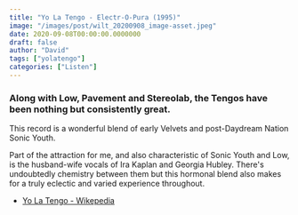 ```yaml
---
title: "Yo La Tengo - Electr-O-Pura (1995)"
image: "/images/post/wilt_20200908_image-asset.jpeg"
date: 2020-09-08T00:00:00.0000000
draft: false
author: "David"
tags: ["yolatengo"]
categories: ["Listen"]
---
```

### Along with Low, Pavement and Stereolab, the Tengos have been nothing but consistently great.   
  
This record is a wonderful blend of early Velvets and post-Daydream Nation Sonic Youth.    
  
Part of the attraction for me, and also characteristic of Sonic Youth and Low, is the husband-wife vocals of Ira Kaplan and Georgia Hubley. There's undoubtedly chemistry between them but this hormonal blend also makes for a truly eclectic and varied experience throughout.  

-  [Yo La Tengo - Wikepedia](https://en.wikipedia.org/wiki/Yo_La_Tengo)